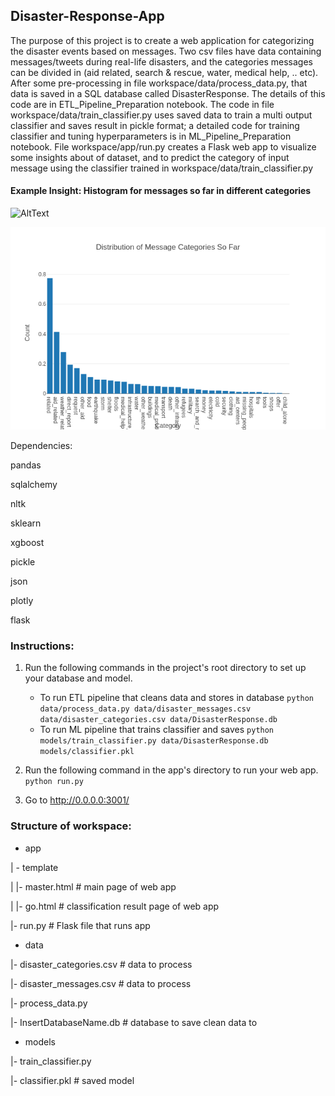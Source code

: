 ## Disaster-Response-App

The purpose of this project is to create a web application for categorizing the disaster events based on messages. Two csv files have data containing messages/tweets during real-life disasters, and the categories messages can be divided in (aid related, search & rescue, water, medical help, .. etc). After some pre-processing in file workspace/data/process_data.py, that data is saved in a SQL database called DisasterResponse. The details of this code are in ETL_Pipeline_Preparation notebook. The code in file workspace/data/train_classifier.py uses saved data to train a multi output classifier and saves result in pickle format; a detailed code for training classifier and tuning hyperparameters is in ML_Pipeline_Preparation notebook. File workspace/app/run.py creates a Flask web app to visualize some insights about of dataset, and to predict the category of input message using the classifier trained in workspace/data/train_classifier.py

#### Example Insight: Histogram for messages so far in different categories

![AltText](https://github.com/s-arora-1987/Disaster-Response-App/tree/master/Images/histogram.png)

![](/Images/histogram.png)


Dependencies:

pandas

sqlalchemy

nltk

sklearn

xgboost

pickle

json

plotly

flask



### Instructions:
1. Run the following commands in the project's root directory to set up your database and model.

    - To run ETL pipeline that cleans data and stores in database
        `python data/process_data.py data/disaster_messages.csv data/disaster_categories.csv data/DisasterResponse.db`
    - To run ML pipeline that trains classifier and saves
        `python models/train_classifier.py data/DisasterResponse.db models/classifier.pkl`

2. Run the following command in the app's directory to run your web app.
    `python run.py`

3. Go to http://0.0.0.0:3001/

### Structure of workspace:

- app

| - template

| |- master.html  # main page of web app

| |- go.html  # classification result page of web app

|- run.py  # Flask file that runs app

- data

|- disaster_categories.csv  # data to process 

|- disaster_messages.csv  # data to process

|- process_data.py

|- InsertDatabaseName.db   # database to save clean data to

- models

|- train_classifier.py

|- classifier.pkl  # saved model 

